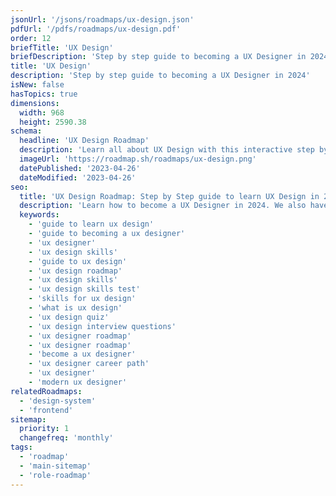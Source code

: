 ```yaml
---
jsonUrl: '/jsons/roadmaps/ux-design.json'
pdfUrl: '/pdfs/roadmaps/ux-design.pdf'
order: 12
briefTitle: 'UX Design'
briefDescription: 'Step by step guide to becoming a UX Designer in 2024'
title: 'UX Design'
description: 'Step by step guide to becoming a UX Designer in 2024'
isNew: false
hasTopics: true
dimensions:
  width: 968
  height: 2590.38
schema:
  headline: 'UX Design Roadmap'
  description: 'Learn all about UX Design with this interactive step by step guide in 2024. We also have resources and short descriptions attached to the roadmap items so you can get everything you want to learn in one place.'
  imageUrl: 'https://roadmap.sh/roadmaps/ux-design.png'
  datePublished: '2023-04-26'
  dateModified: '2023-04-26'
seo:
  title: 'UX Design Roadmap: Step by Step guide to learn UX Design in 2024'
  description: 'Learn how to become a UX Designer in 2024. We also have resources and short descriptions attached to the roadmap items so you can get everything you want to learn in one place.'
  keywords:
    - 'guide to learn ux design'
    - 'guide to becoming a ux designer'
    - 'ux designer'
    - 'ux design skills'
    - 'guide to ux design'
    - 'ux design roadmap'
    - 'ux design skills'
    - 'ux design skills test'
    - 'skills for ux design'
    - 'what is ux design'
    - 'ux design quiz'
    - 'ux design interview questions'
    - 'ux designer roadmap'
    - 'ux designer roadmap'
    - 'become a ux designer'
    - 'ux designer career path'
    - 'ux designer'
    - 'modern ux designer'
relatedRoadmaps:
  - 'design-system'
  - 'frontend'
sitemap:
  priority: 1
  changefreq: 'monthly'
tags:
  - 'roadmap'
  - 'main-sitemap'
  - 'role-roadmap'
---
```

